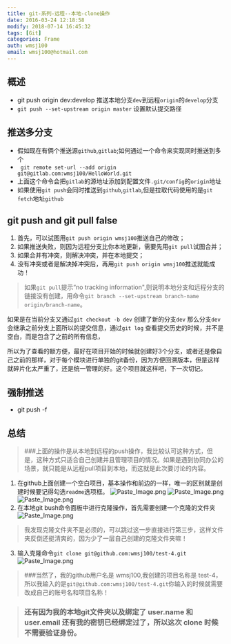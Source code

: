 ```yaml
---
title: git-系列-远程--本地-clone操作
date: 2016-03-24 12:18:58
modify: 2018-07-14 16:45:32	
tags: [Git]
categories: Frame
auth: wmsj100
email: wmsj100@hotmail.com
---
```


## 概述
- git push origin dev:develop 推送本地分支`dev`到远程`origin`的`develop`分支
- `git push --set-upstream origin master` 设置默认提交路径

## 推送多分支
- 假如现在有俩个推送源`github`,`gitlab`;如何通过一个命令来实现同时推送到多个
- ` git remote set-url --add origin git@gitlab.com:wmsj100/HelloWorld.git`
- 上面这个命令会把`gitlab`的源地址添加到配置文件`.git/config`的`origin`地址
- 如果使用`git push`会同时推送到`github`,`gitlab`,但是拉取代码使用的是`git fetch`地址`github`

## git push and git pull false
1. 首先，可以试图用`git push origin wmsj100`推送自己的修改；
2. 如果推送失败，则因为远程分支比你本地更新，需要先用`git pull`试图合并；
3. 如果合并有冲突，则解决冲突，并在本地提交；
4. 没有冲突或者是解决掉冲突后，再用`git push origin wmsj100`推送就能成功！
> 如果`git pull`提示“no tracking information",则说明本地分支和远程分支的链接没有创建，用命令`git branch --set-upstream branch-name origin/branch-name`。

如果是在当前分支又通过`git checkout -b dev` 创建了新的分支`dev` 那么分支`dev` 会继承之前分支上面所以的提交信息，通过`git log` 查看提交历史的时候，并不是空白，而是包含了之前的所有信息，

所以为了查看的额方便，最好在项目开始的时候就创建好3个分支，或者还是像自己之前的那样，对于每个模块进行单独的git备份，因为方便回溯版本，但是这样就碎片化太严重了，还是统一管理的好。这个项目就这样吧，下一次切记。

## 强制推送
- git push -f

## 总结
> ###上面的操作是从本地到远程的push操作，我比较认可这种方式，但是，这种方式只适合自己创建并且管理项目的情况。如果是遇到协同办公的场景，就只能是从远程pull项目到本地，而这就是此次要讨论的内容。
<!-- more -->
1. 在github上面创建一个空白项目，基本操作和前边的一样，唯一的区别就是创建时候要记得勾选`readme`选项框。
![Paste_Image.png](http://upload-images.jianshu.io/upload_images/1606281-206ff21eeefefec2.png?imageMogr2/auto-orient/strip%7CimageView2/2/w/1240)
![Paste_Image.png](http://upload-images.jianshu.io/upload_images/1606281-40e36365b2dd0aa7.png?imageMogr2/auto-orient/strip%7CimageView2/2/w/1240)
![Paste_Image.png](http://upload-images.jianshu.io/upload_images/1606281-fb96d4aee4a20aec.png?imageMogr2/auto-orient/strip%7CimageView2/2/w/1240)
2. 在本地git bush命令面板中进行克隆操作，首先需要创建一个克隆的文件夹
![Paste_Image.png](http://upload-images.jianshu.io/upload_images/1606281-8f9ea9d59bbb7e15.png?imageMogr2/auto-orient/strip%7CimageView2/2/w/1240)
> 我发现克隆文件夹不是必须的，可以跳过这一步直接进行第三步，这样文件夹反倒还挺清爽的，因为少了一层自己创建的克隆文件夹嘛！
3. 输入克隆命令`git clone git@github.com:wmsj100/test-4.git`
![Paste_Image.png](http://upload-images.jianshu.io/upload_images/1606281-2b647e650ba19b1a.png?imageMogr2/auto-orient/strip%7CimageView2/2/w/1240)
> ###当然了，我的github用户名是 wmsj100,我创建的项目名称是 test-4，所以我输入的是`git@github.com:wmsj100/test-4.git`你输入的时候就需要改成自己的账号名和项目名称！

> ### 还有因为我的本地git文件夹以及绑定了 user.name 和 user.email 还有我的密钥已经绑定过了，所以这次 clone 时候不需要验证身份。
